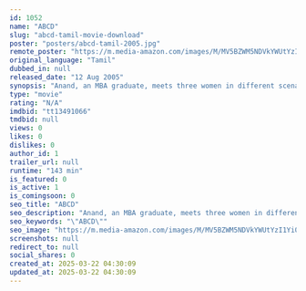 ```yaml
---
id: 1052
name: "ABCD"
slug: "abcd-tamil-movie-download"
poster: "posters/abcd-tamil-2005.jpg"
remote_poster: "https://m.media-amazon.com/images/M/MV5BZWM5NDVkYWUtYzI1Yi00OTA5LThhZDAtYjY4MmM4YjAzY2MyXkEyXkFqcGdeQXVyMTEzNzg0Mjkx._V1_SX300.jpg"
original_language: "Tamil"
dubbed_in: null
released_date: "12 Aug 2005"
synopsis: "Anand, an MBA graduate, meets three women in different scenarios and befriends them by offering help. However, he is forced to make a wise choice as all the three women fall in love with him."
type: "movie"
rating: "N/A"
imdbid: "tt13491066"
tmdbid: null
views: 0
likes: 0
dislikes: 0
author_id: 1
trailer_url: null
runtime: "143 min"
is_featured: 0
is_active: 1
is_comingsoon: 0
seo_title: "ABCD"
seo_description: "Anand, an MBA graduate, meets three women in different scenarios and befriends them by offering help. However, he is forced to make a wise choice as all the three women fall in love with him."
seo_keywords: "\"ABCD\""
seo_image: "https://m.media-amazon.com/images/M/MV5BZWM5NDVkYWUtYzI1Yi00OTA5LThhZDAtYjY4MmM4YjAzY2MyXkEyXkFqcGdeQXVyMTEzNzg0Mjkx._V1_SX300.jpg"
screenshots: null
redirect_to: null
social_shares: 0
created_at: 2025-03-22 04:30:09
updated_at: 2025-03-22 04:30:09
---
```


